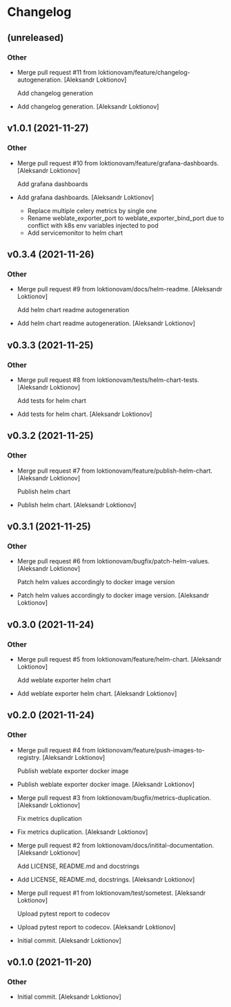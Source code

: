 # Changelog


## (unreleased)

### Other

* Merge pull request #11 from loktionovam/feature/changelog-autogeneration. [Aleksandr Loktionov]

  Add changelog generation

* Add changelog generation. [Aleksandr Loktionov]


## v1.0.1 (2021-11-27)

### Other

* Merge pull request #10 from loktionovam/feature/grafana-dashboards. [Aleksandr Loktionov]

  Add grafana dashboards

* Add grafana dashboards. [Aleksandr Loktionov]

  * Replace multiple celery metrics by single one
  * Rename weblate_exporter_port to weblate_exporter_bind_port due to conflict with k8s env variables injected to pod
  * Add servicemonitor to helm chart


## v0.3.4 (2021-11-26)

### Other

* Merge pull request #9 from loktionovam/docs/helm-readme. [Aleksandr Loktionov]

  Add helm chart readme autogeneration

* Add helm chart readme autogeneration. [Aleksandr Loktionov]


## v0.3.3 (2021-11-25)

### Other

* Merge pull request #8 from loktionovam/tests/helm-chart-tests. [Aleksandr Loktionov]

  Add tests for helm chart

* Add tests for helm chart. [Aleksandr Loktionov]


## v0.3.2 (2021-11-25)

### Other

* Merge pull request #7 from loktionovam/feature/publish-helm-chart. [Aleksandr Loktionov]

  Publish helm chart

* Publish helm chart. [Aleksandr Loktionov]


## v0.3.1 (2021-11-25)

### Other

* Merge pull request #6 from loktionovam/bugfix/patch-helm-values. [Aleksandr Loktionov]

  Patch helm values accordingly to docker image version

* Patch helm values accordingly to docker image version. [Aleksandr Loktionov]


## v0.3.0 (2021-11-24)

### Other

* Merge pull request #5 from loktionovam/feature/helm-chart. [Aleksandr Loktionov]

  Add weblate exporter helm chart

* Add weblate exporter helm chart. [Aleksandr Loktionov]


## v0.2.0 (2021-11-24)

### Other

* Merge pull request #4 from loktionovam/feature/push-images-to-registry. [Aleksandr Loktionov]

  Publish weblate exporter docker image

* Publish weblate exporter docker image. [Aleksandr Loktionov]

* Merge pull request #3 from loktionovam/bugfix/metrics-duplication. [Aleksandr Loktionov]

  Fix metrics duplication

* Fix metrics duplication. [Aleksandr Loktionov]

* Merge pull request #2 from loktionovam/docs/initital-documentation. [Aleksandr Loktionov]

  Add LICENSE, README.md and docstrings

* Add LICENSE, README.md, docstrings. [Aleksandr Loktionov]

* Merge pull request #1 from loktionovam/test/sometest. [Aleksandr Loktionov]

  Upload pytest report to codecov

* Upload pytest report to codecov. [Aleksandr Loktionov]

* Initial commit. [Aleksandr Loktionov]


## v0.1.0 (2021-11-20)

### Other

* Initial commit. [Aleksandr Loktionov]
